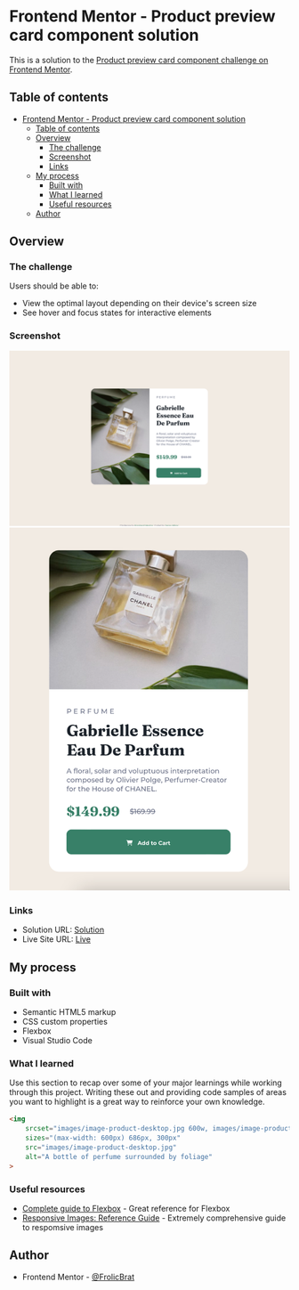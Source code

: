 # Frontend Mentor - Product preview card component solution

This is a solution to the [Product preview card component challenge on Frontend Mentor](https://www.frontendmentor.io/challenges/product-preview-card-component-GO7UmttRfa).

## Table of contents

- [Frontend Mentor - Product preview card component solution](#frontend-mentor---product-preview-card-component-solution)
  - [Table of contents](#table-of-contents)
  - [Overview](#overview)
    - [The challenge](#the-challenge)
    - [Screenshot](#screenshot)
    - [Links](#links)
  - [My process](#my-process)
    - [Built with](#built-with)
    - [What I learned](#what-i-learned)
    - [Useful resources](#useful-resources)
  - [Author](#author)

## Overview

### The challenge

Users should be able to:

- View the optimal layout depending on their device's screen size
- See hover and focus states for interactive elements

### Screenshot

![](screenshots/product-prev-desktop-screen.png)
![](screenshots/product-prev-mobile-screen.png)

### Links

- Solution URL: [Solution](https://github.com/FrolicBrat/Product-Preview-Card-component-FrontEnd_Mentor)
- Live Site URL: [Live](https://tranquil-twilight-8fb9c1.netlify.app/)

## My process

### Built with

- Semantic HTML5 markup
- CSS custom properties
- Flexbox
- Visual Studio Code

### What I learned

Use this section to recap over some of your major learnings while working through this project. Writing these out and providing code samples of areas you want to highlight is a great way to reinforce your own knowledge.

```html
<img
	srcset="images/image-product-desktop.jpg 600w, images/image-product-mobile.jpg 686w"
	sizes="(max-width: 600px) 686px, 300px"
	src="images/image-product-desktop.jpg"
	alt="A bottle of perfume surrounded by foliage"
>
```

### Useful resources

- [Complete guide to Flexbox](https://css-tricks.com/snippets/css/a-guide-to-flexbox/) - Great reference for Flexbox
- [Responsive Images: Reference Guide](https://imagekit.io/responsive-images/) - Extremely comprehensive guide to respomsive images

## Author
- Frontend Mentor - [@FrolicBrat](https://www.frontendmentor.io/profile/FrolicBrat)
